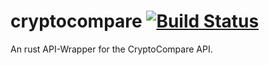 # cryptocompare [![Build Status](https://travis-ci.org/hekrause/cryptocompare.svg)](https://travis-ci.org/hekrause/cryptocompare)
An rust API-Wrapper for the CryptoCompare API.
